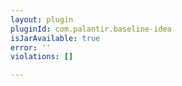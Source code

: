 ```yaml
---
layout: plugin
pluginId: com.palantir.baseline-idea
isJarAvailable: true
error: ''
violations: []

---
```

